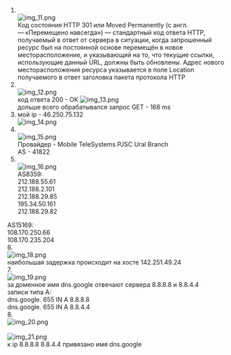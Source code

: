 1. <br/>![img_11.png](img_11.png)<br/>
Код состояния HTTP 301 или Moved Permanently (с англ. — «Перемещено навсегда») — стандартный код ответа HTTP, получаемый в ответ от сервера в ситуации, когда запрошенный ресурс был на постоянной основе перемещён в новое месторасположение, и указывающий на то, что текущие ссылки, использующие данный URL, должны быть обновлены. Адрес нового месторасположения ресурса указывается в поле Location получаемого в ответ заголовка пакета протокола HTTP<br/>
2. <br/>![img_12.png](img_12.png)<br/>
код ответа 200 - ОК
![img_13.png](img_13.png)<br/>
дольше всего обрабатывался запрос GET - 168 ms<br/>
3. мой ip - 46.250.75.132<br/>
![img_14.png](img_14.png)<br/>
4. <br/>![img_15.png](img_15.png)<br/>
Провайдер - Mobile TeleSystems PJSC Ural Branch<br/>
AS - 41822<br/>
5. <br/>![img_16.png](img_16.png)<br/>
AS8359:<br/>
212.188.55.61 <br/>
212.188.2.101 <br/>
212.188.29.85 <br/>
195.34.50.161 <br/>
212.188.29.82 <br/>

AS15169:<br/>
108.170.250.66<br/>
108.170.235.204<br/>
6. <br/>![img_18.png](img_18.png)<br/>
наибольшая задержка происходит на хосте 142.251.49.24<br/>
7. <br/>![img_19.png](img_19.png)<br/>
за доменное имя dns.google отвечают сервера 8.8.8.8 и 8.8.4.4<br/>
записи типа А:<br/>
dns.google.		655	IN	A	8.8.8.8<br/>
dns.google.		655	IN	A	8.8.4.4<br/>
8.<br/>![img_20.png](img_20.png)<br/>
<br/>![img_21.png](img_21.png)<br/>
к ip 8.8.8.8  8.8.4.4 привязано имя dns.google
